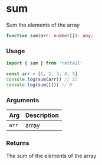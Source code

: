 # sum

Sum the elements of the array

```ts
function sum(arr: number[]): any;
```

### Usage

```ts
import { sum } from 'rattail'

const arr = [1, 2, 3, 4, 5]
console.log(sum(arr)) // 15
console.log(sum([])) // 0
```

### Arguments

| Arg | Description |
| --- | ----------- |
| `arr` | array |

### Returns

The sum of the elements of the array